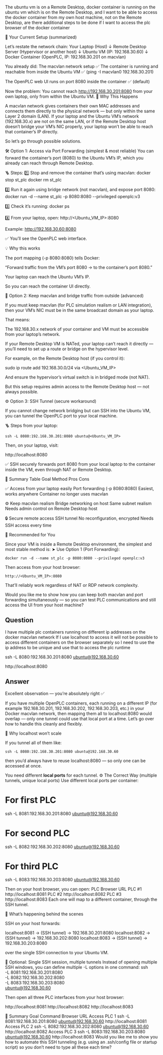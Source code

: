 The ubuntu vm is on a Remote Desktop, docker container is running on the ubuntu vm which is on the Remote Desktop, and I want to be able to access the docker container from my own host machine, not on the Remote Desktop, are there additional steps to be done if I want to access the plc browser of the docker container

🧩 Your Current Setup (summarized)

Let’s restate the network chain:
Your Laptop (Host)
   ↓
Remote Desktop Server (Hypervisor or another host)
   ↓
Ubuntu VM (IP: 192.168.30.60)
   ↓
Docker Container (OpenPLC, IP: 192.168.30.201 on macvlan)

You already did:
The macvlan network setup ✅
The container is running and reachable from inside the Ubuntu VM ✅ (ping -I macvlan0 192.168.30.201)

The OpenPLC web UI runs on port 8080 inside the container ✅ (default)

Now the problem:
You cannot reach http://192.168.30.201:8080 from your own laptop, only from within the Ubuntu VM.
🧠 Why This Happens

A macvlan network gives containers their own MAC addresses and connects them directly to the physical network — but only within the same Layer 2 domain (LAN).
If your laptop and the Ubuntu VM’s network (192.168.30.x) are not on the same LAN, or if the Remote Desktop host doesn’t bridge your VM’s NIC properly, your laptop won’t be able to reach that container’s IP directly.

So let’s go through possible solutions.

🛠️ Option 1: Access via Port Forwarding (simplest & most reliable)
You can forward the container’s port (8080) to the Ubuntu VM’s IP, which you already can reach through Remote Desktop.

🪜 Steps:
1️⃣ Stop and remove the container that’s using macvlan:
docker stop st_plc
docker rm st_plc

2️⃣ Run it again using bridge network (not macvlan), and expose port 8080:
docker run -d --name st_plc -p 8080:8080 --privileged openplc:v3

3️⃣ Check it’s running:
docker ps

4️⃣ From your laptop, open:
http://<Ubuntu_VM_IP>:8080

Example:
http://192.168.30.60:8080

✅ You’ll see the OpenPLC web interface.

💡 Why this works

The port mapping (-p 8080:8080) tells Docker:

“Forward traffic from the VM’s port 8080 → to the container’s port 8080.”

Your laptop can reach the Ubuntu VM’s IP.

So you can reach the container UI directly.

🧱 Option 2: Keep macvlan and bridge traffic from outside (advanced)

If you must keep macvlan (for PLC simulation realism or LAN integration), then your VM’s NIC must be in the same broadcast domain as your laptop.

That means:

The 192.168.30.x network of your container and VM must be accessible from your laptop’s network.

If your Remote Desktop VM is NATed, your laptop can’t reach it directly — you’ll need to set up a route or bridge on the hypervisor level.

For example, on the Remote Desktop host (if you control it):

sudo ip route add 192.168.30.0/24 via <Ubuntu_VM_IP>

And ensure the hypervisor’s virtual switch is in bridged mode (not NAT).

But this setup requires admin access to the Remote Desktop host — not always possible.

⚙️ Option 3: SSH Tunnel (secure workaround)

If you cannot change network bridging but can SSH into the Ubuntu VM, you can tunnel the OpenPLC port to your local machine.

🪜 Steps from your laptop:

`ssh -L 8080:192.168.30.201:8080 ubuntu@<Ubuntu_VM_IP>`

Then, on your laptop, visit:

http://localhost:8080

✅ SSH securely forwards port 8080 from your local laptop to the container inside the VM, even through NAT or Remote Desktop.

🧩 Summary Table
Goal	Method	Pros	Cons

✅ Access from your laptop easily	Port forwarding (-p 8080:8080)	Easiest, works anywhere	Container no longer uses macvlan

⚙️ Keep macvlan realism	Bridge networking on host	Same subnet realism	Needs admin control on Remote Desktop host

🔒 Secure remote access	SSH tunnel	No reconfiguration, encrypted	Needs SSH access every time

🚀 Recommended for You

Since your VM is inside a Remote Desktop environment, the simplest and most stable method is:
➤ Use Option 1 (Port Forwarding):

`docker run -d --name st_plc -p 8080:8080 --privileged openplc:v3`

Then access from your host browser:

`http://<Ubuntu_VM_IP>:8080`

That’ll reliably work regardless of NAT or RDP network complexity.

Would you like me to show how you can keep both macvlan and port forwarding simultaneously — so you can test PLC communications and still access the UI from your host machine?


## Question

I have multiple plc containers running on different ip addresses on the docker macvlan network 
If I use localhost to access it will not be possible to access different containers on the browser separately so I need to use the ip address to be unique and use that to access the plc runtime 

ssh -L 8080:192.168.30.201:8080 ubuntu@192.168.30.60

http://localhost:8080


## Answer

Excellent observation — you’re absolutely right ✅

If you have multiple OpenPLC containers, each running on a different IP (for example 192.168.30.201, 192.168.30.202, 192.168.30.203, etc.) in your Docker macvlan network, then mapping them all to localhost:8080 would overlap — only one tunnel could use that local port at a time.
Let’s go over how to handle this cleanly and flexibly.

🧠 Why localhost won’t scale

If you tunnel all of them like:

`ssh -L 8080:192.168.30.201:8080 ubuntu@192.168.30.60`

then you’d always have to reuse localhost:8080 — so only one can be accessed at once.

You need different **local ports** for each tunnel.
⚙️ The Correct Way (multiple tunnels, unique local ports)
Use different local ports per container:

# For first PLC

ssh -L 8081:192.168.30.201:8080 ubuntu@192.168.30.60

# For second PLC

ssh -L 8082:192.168.30.202:8080 ubuntu@192.168.30.60

# For third PLC

ssh -L 8083:192.168.30.203:8080 ubuntu@192.168.30.60

Then on your host browser, you can open:
PLC	Browser URL
PLC #1	http://localhost:8081
PLC #2	http://localhost:8082
PLC #3	http://localhost:8083
Each one will map to a different container, through the SSH tunnel.

🧠 What’s happening behind the scenes

SSH on your host forwards:

localhost:8081 → (SSH tunnel) → 192.168.30.201:8080
localhost:8082 → (SSH tunnel) → 192.168.30.202:8080
localhost:8083 → (SSH tunnel) → 192.168.30.203:8080

over the single SSH connection to your Ubuntu VM.

🚀 Optional: Single SSH session, multiple tunnels
Instead of opening multiple SSH windows, you can define multiple -L options in one command:
ssh \
-L 8081:192.168.30.201:8080 \
-L 8082:192.168.30.202:8080 \
-L 8083:192.168.30.203:8080 \
ubuntu@192.168.30.60

Then open all three PLC interfaces from your host browser:

http://localhost:8081
http://localhost:8082
http://localhost:8083

🧩 Summary
Goal	Command	Browser URL
Access PLC 1	ssh -L 8081:192.168.30.201:8080 ubuntu@192.168.30.60	http://localhost:8081
Access PLC 2	ssh -L 8082:192.168.30.202:8080 ubuntu@192.168.30.60	http://localhost:8082
Access PLC 3	ssh -L 8083:192.168.30.203:8080 ubuntu@192.168.30.60	http://localhost:8083
Would you like me to show you how to automate this SSH tunneling (e.g. using an .ssh/config file or startup script) so you don’t need to type all these each time?
